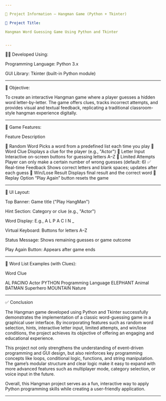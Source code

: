 ```yaml
---

📘 Project Information – Hangman Game (Python + Tkinter)

📌 Project Title:

Hangman Word Guessing Game Using Python and Tkinter


---
```


👨‍💻 Developed Using:

Programming Language: Python 3.x

GUI Library: Tkinter (built-in Python module)



---

🎯 Objective:

To create an interactive Hangman game where a player guesses a hidden word letter-by-letter. The game offers clues, tracks incorrect attempts, and provides visual and textual feedback, replicating a traditional classroom-style hangman experience digitally.


---

🧠 Game Features:

Feature	Description

🎲 Random Word	Picks a word from a predefined list each time you play
🧩 Word Clue	Displays a clue for the player (e.g., "Actor")
🔡 Letter Input	Interactive on-screen buttons for guessing letters A–Z
🔢 Limited Attempts	Player can only make a certain number of wrong guesses (default: 6)
✅ Real-time Feedback	Shows correct letters and blank spaces; updates after each guess
🎉 Win/Lose Result	Displays final result and the correct word
🔁 Replay Option	“Play Again” button resets the game



---

📐 UI Layout:

Top Banner: Game title ("Play HangMan")

Hint Section: Category or clue (e.g., "Actor")

Word Display: E.g., A L   P A C I N _

Virtual Keyboard: Buttons for letters A–Z

Status Message: Shows remaining guesses or game outcome

Play Again Button: Appears after game ends



---

💾 Word List Examples (with Clues):

Word	Clue

AL PACINO	Actor
PYTHON	Programming Language
ELEPHANT	Animal
BATMAN	Superhero
MOUNTAIN	Nature



---



✅ Conclusion

The Hangman game developed using Python and Tkinter successfully demonstrates the implementation of a classic word-guessing game in a graphical user interface. By incorporating features such as random word selection, hints, interactive letter input, limited attempts, and win/lose conditions, the project achieves its objective of offering an engaging and educational experience.

This project not only strengthens the understanding of event-driven programming and GUI design, but also reinforces key programming concepts like loops, conditional logic, functions, and string manipulation. The game’s modular structure and clear logic make it easy to expand with more advanced features such as multiplayer mode, category selection, or voice input in the future.

Overall, this Hangman project serves as a fun, interactive way to apply Python programming skills while creating a user-friendly application.


---






